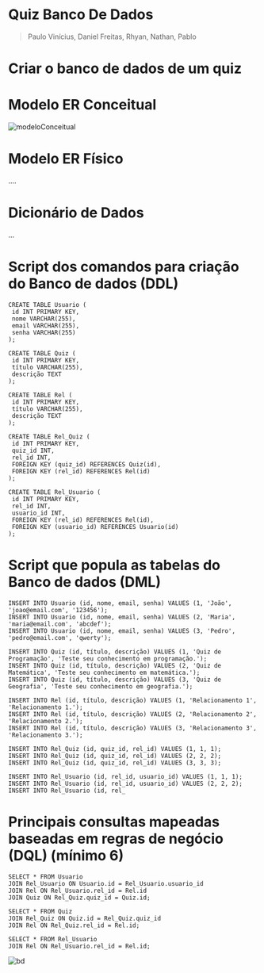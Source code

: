 # Quiz Banco De Dados
> Paulo Vinícius, Daniel Freitas, Rhyan, Nathan, Pablo

# Criar o banco de dados de um quiz 

# Modelo ER Conceitual

![modeloConceitual](https://github.com/DanielFreitassc/Quiz_Banco_De_Dados/assets/133172885/6afbd005-9e17-488f-b021-055b5e6be523)

# Modelo ER Físico
....
# Dicionário de Dados
...
# Script dos comandos para criação do Banco de dados (DDL)
```
CREATE TABLE Usuario (
 id INT PRIMARY KEY,
 nome VARCHAR(255),
 email VARCHAR(255),
 senha VARCHAR(255)
);

CREATE TABLE Quiz (
 id INT PRIMARY KEY,
 título VARCHAR(255),
 descrição TEXT
);

CREATE TABLE Rel (
 id INT PRIMARY KEY,
 título VARCHAR(255),
 descrição TEXT
);

CREATE TABLE Rel_Quiz (
 id INT PRIMARY KEY,
 quiz_id INT,
 rel_id INT,
 FOREIGN KEY (quiz_id) REFERENCES Quiz(id),
 FOREIGN KEY (rel_id) REFERENCES Rel(id)
);

CREATE TABLE Rel_Usuario (
 id INT PRIMARY KEY,
 rel_id INT,
 usuario_id INT,
 FOREIGN KEY (rel_id) REFERENCES Rel(id),
 FOREIGN KEY (usuario_id) REFERENCES Usuario(id)
);
```
# Script que popula as tabelas do Banco de dados (DML)
```
INSERT INTO Usuario (id, nome, email, senha) VALUES (1, 'João', 'joao@email.com', '123456');
INSERT INTO Usuario (id, nome, email, senha) VALUES (2, 'Maria', 'maria@email.com', 'abcdef');
INSERT INTO Usuario (id, nome, email, senha) VALUES (3, 'Pedro', 'pedro@email.com', 'qwerty');

INSERT INTO Quiz (id, título, descrição) VALUES (1, 'Quiz de Programação', 'Teste seu conhecimento em programação.');
INSERT INTO Quiz (id, título, descrição) VALUES (2, 'Quiz de Matemática', 'Teste seu conhecimento em matemática.');
INSERT INTO Quiz (id, título, descrição) VALUES (3, 'Quiz de Geografia', 'Teste seu conhecimento em geografia.');

INSERT INTO Rel (id, título, descrição) VALUES (1, 'Relacionamento 1', 'Relacionamento 1.');
INSERT INTO Rel (id, título, descrição) VALUES (2, 'Relacionamento 2', 'Relacionamento 2.');
INSERT INTO Rel (id, título, descrição) VALUES (3, 'Relacionamento 3', 'Relacionamento 3.');

INSERT INTO Rel_Quiz (id, quiz_id, rel_id) VALUES (1, 1, 1);
INSERT INTO Rel_Quiz (id, quiz_id, rel_id) VALUES (2, 2, 2);
INSERT INTO Rel_Quiz (id, quiz_id, rel_id) VALUES (3, 3, 3);

INSERT INTO Rel_Usuario (id, rel_id, usuario_id) VALUES (1, 1, 1);
INSERT INTO Rel_Usuario (id, rel_id, usuario_id) VALUES (2, 2, 2);
INSERT INTO Rel_Usuario (id, rel_
```
# Principais consultas mapeadas baseadas em regras de negócio (DQL) (mínimo 6)
```
SELECT * FROM Usuario
JOIN Rel_Usuario ON Usuario.id = Rel_Usuario.usuario_id
JOIN Rel ON Rel_Usuario.rel_id = Rel.id
JOIN Quiz ON Rel_Quiz.quiz_id = Quiz.id;

SELECT * FROM Quiz
JOIN Rel_Quiz ON Quiz.id = Rel_Quiz.quiz_id
JOIN Rel ON Rel_Quiz.rel_id = Rel.id;

SELECT * FROM Rel_Usuario
JOIN Rel ON Rel_Usuario.rel_id = Rel.id;
```
![bd](https://github.com/DanielFreitassc/Quiz_Banco_De_Dados/assets/129224303/e1e608cd-36c2-467b-83f9-84cb012435ef)
